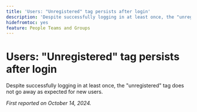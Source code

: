 ```yaml
---
title: 'Users: "Unregistered" tag persists after login'
description: 'Despite successfully logging in at least once, the "unregistered" tag does not go away as expected for new users.'
hidefromtoc: yes
feature: People Teams and Groups
---
```

# Users: "Unregistered" tag persists after login

Despite successfully logging in at least once, the "unregistered" tag does not go away as expected for new users.

_First reported on October 14, 2024._
